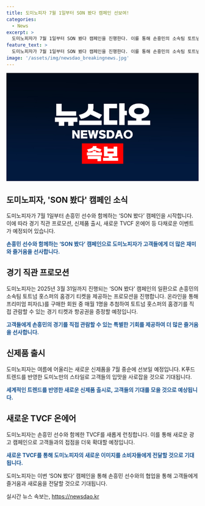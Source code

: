 ```yaml
---
title: 도미노피자 7월 1일부터 SON 봤다 캠페인 선보여!
categories:
  - News
excerpt: >
  도미노피자가 7월 1일부터 SON 봤다 캠페인을 진행한다. 이를 통해 손흥민의 소속팀 토트넘 홋스퍼의 홈경기 티켓 제공 프로모션과 새로운 신제품 출시, TVCF 온에어 등이 예정되어 있다. 또한, 손흥민과 함께하는 다채로운 프로모션과 신제품 출시로 고객들과의 접점을 늘리며 더 많은 즐거움을 제공할 계획이라고 밝혔다.
feature_text: >
  도미노피자가 7월 1일부터 SON 봤다 캠페인을 진행한다. 이를 통해 손흥민의 소속팀 토트넘 홋스퍼의 홈경기 티켓 제공 프로모션과 새로운 신제품 출시, TVCF 온에어 등이 예정되어 있다. 또한, 손흥민과 함께하는 다채로운 프로모션과 신제품 출시로 고객들과의 접점을 늘리며 더 많은 즐거움을 제공할 계획이라고 밝혔다.
image: '/assets/img/newsdao_breakingnews.jpg'
---
```


<p><img src="/assets/img/newsdao_breakingnews.jpg" alt="pcversion 속보" /></p>

<h2 data-ke-size="size26">도미노피자, 'SON 봤다' 캠페인 소식</h2>

<p>도미노피자가 7월 1일부터 손흥민 선수와 함께하는 ‘SON 봤다’ 캠페인을 시작합니다. 이에 따라 경기 직관 프로모션, 신제품 출시, 새로운 TVCF 온에어 등 다채로운 이벤트가 예정되어 있습니다.</p>

<p data-ke-size="size16"><b><span style="color: #1a5490;">손흥민 선수와 함께하는 ‘SON 봤다’ 캠페인으로 도미노피자가 고객들에게 더 많은 재미와 즐거움을 선사합니다.</span></b></p>

<h2 data-ke-size="size26">경기 직관 프로모션</h2>

<p>도미노피자는 2025년 3월 31일까지 진행되는 ‘SON 봤다’ 캠페인의 일환으로 손흥민의 소속팀 토트넘 홋스퍼의 홈경기 티켓을 제공하는 프로모션을 진행합니다. 온라인을 통해 프리미엄 피자(L)를 구매한 회원 중 매월 1명을 추첨하여 토트넘 홋스퍼의 홈경기를 직접 관람할 수 있는 경기 티켓과 항공권을 증정할 예정입니다.</p>

<p data-ke-size="size16"><b><span style="color: #1a5490;">고객들에게 손흥민의 경기를 직접 관람할 수 있는 특별한 기회를 제공하여 더 많은 즐거움을 선사합니다.</span></b></p>

<h2 data-ke-size="size26">신제품 출시</h2>

<p>도미노피자는 여름에 어울리는 새로운 신제품을 7월 중순에 선보일 예정입니다. K푸드 트렌드를 반영한 도미노만의 스타일로 고객들의 입맛을 사로잡을 것으로 기대됩니다.</p>

<p data-ke-size="size16"><b><span style="color: #1a5490;">세계적인 트렌드를 반영한 새로운 신제품 출시로, 고객들의 기대를 모을 것으로 예상됩니다.</span></b></p>

<h2 data-ke-size="size26">새로운 TVCF 온에어</h2>

<p>도미노피자는 손흥민 선수와 함께한 TVCF를 새롭게 런칭합니다. 이를 통해 새로운 광고 캠페인으로 고객들과의 접점을 더욱 확대할 예정입니다.</p>

<p data-ke-size="size16"><b><span style="color: #1a5490;">새로운 TVCF를 통해 도미노피자의 새로운 이미지를 소비자들에게 전달할 것으로 기대됩니다.</span></b></p>

<p>도미노피자는 이번 ‘SON 봤다’ 캠페인을 통해 손흥민 선수와의 협업을 통해 고객들에게 즐거움과 새로움을 전달할 것으로 기대됩니다.</p>
실시간 뉴스 속보는, <a href="https://newsdao.kr" rel="dofollow">https://newsdao.kr</a>


